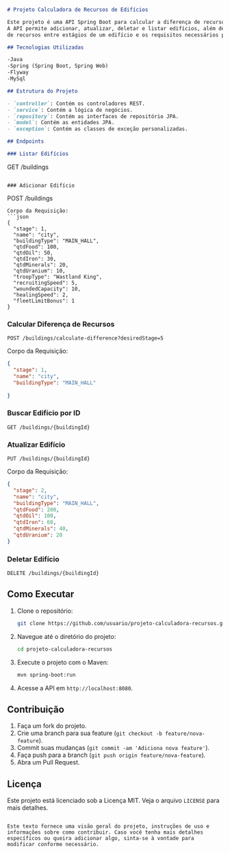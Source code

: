 
```markdown

# Projeto Calculadora de Recursos de Edifícios

Este projeto é uma API Spring Boot para calcular a diferença de recursos necessários para atualizar edifícios em um jogo.
A API permite adicionar, atualizar, deletar e listar edifícios, além de calcular a diferença
de recursos entre estágios de um edifício e os requisitos necessários para alcançar o estágio desejado.

## Tecnologias Utilizadas

-Java
-Spring (Spring Boot, Spring Web)
-Flyway
-MySql

## Estrutura do Projeto

- `controller`: Contém os controladores REST.
- `service`: Contém a lógica de negócios.
- `repository`: Contém as interfaces de repositório JPA.
- `model`: Contém as entidades JPA.
- `exception`: Contém as classes de exceção personalizadas.

## Endpoints

### Listar Edifícios

```
GET /buildings
```

### Adicionar Edifício

```
POST /buildings
```
Corpo da Requisição:
```json
{
  "stage": 1,
  "name": "city",
  "buildingType": "MAIN_HALL",
  "qtdFood": 100,
  "qtdOil": 50,
  "qtdIron": 30,
  "qtdMinerals": 20,
  "qtdUranium": 10,
  "troopType": "Wastland King",
  "recruitingSpeed": 5,
  "woundedCapacity": 10,
  "healingSpeed": 2,
  "fleetLimitBonus": 1
}
```

### Calcular Diferença de Recursos

```
POST /buildings/calculate-difference?desiredStage=5
```
Corpo da Requisição:
```json
{
  "stage": 1,
  "name": "city",
  "buildingType": "MAIN_HALL"
 
}
```

### Buscar Edifício por ID

```
GET /buildings/{buildingId}
```

### Atualizar Edifício

```
PUT /buildings/{buildingId}
```
Corpo da Requisição:
```json
{
  "stage": 2,
  "name": "city",
  "buildingType": "MAIN_HALL",
  "qtdFood": 200,
  "qtdOil": 100,
  "qtdIron": 60,
  "qtdMinerals": 40,
  "qtdUranium": 20
}
```

### Deletar Edifício

```
DELETE /buildings/{buildingId}
```

## Como Executar

1. Clone o repositório:
   ```bash
   git clone https://github.com/usuario/projeto-calculadora-recursos.git
   ```

2. Navegue até o diretório do projeto:
   ```bash
   cd projeto-calculadora-recursos
   ```

3. Execute o projeto com o Maven:
   ```bash
   mvn spring-boot:run
   ```

4. Acesse a API em `http://localhost:8080`.

## Contribuição

1. Faça um fork do projeto.
2. Crie uma branch para sua feature (`git checkout -b feature/nova-feature`).
3. Commit suas mudanças (`git commit -am 'Adiciona nova feature'`).
4. Faça push para a branch (`git push origin feature/nova-feature`).
5. Abra um Pull Request.

## Licença

Este projeto está licenciado sob a Licença MIT. Veja o arquivo `LICENSE` para mais detalhes.
```

Este texto fornece uma visão geral do projeto, instruções de uso e informações sobre como contribuir. Caso você tenha mais detalhes específicos ou queira adicionar algo, sinta-se à vontade para modificar conforme necessário.
```
